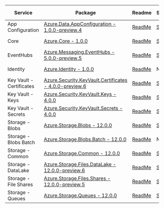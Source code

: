 | Service | Package | Readme | Samples | API Reference | Changelog |
| ------- | ------- | ------ | ------- | ------------- | --------- |
| App Configuration | [Azure.Data.AppConfiguration - 1.0.0-preview.4](https://www.nuget.org/packages/Azure.Data.AppConfiguration/1.0.0-preview.4) | [ReadMe](https://github.com/Azure/azure-sdk-for-net/blob/Azure.Data.AppConfiguration_1.0.0-preview.4/sdk/appconfiguration/Azure.Data.AppConfiguration/README.md) | [Samples](https://github.com/Azure/azure-sdk-for-net/blob/Azure.Data.AppConfiguration_1.0.0-preview.4/sdk/appconfiguration/Azure.Data.AppConfiguration/samples) | [Api Reference](https://azuresdkdocs.blob.core.windows.net/$web/dotnet/Azure.Data.AppConfiguration/1.0.0-preview.4/api/index.html) | [ChangeLog](https://github.com/Azure/azure-sdk-for-net/blob/Azure.Data.AppConfiguration_1.0.0-preview.4/sdk/appconfiguration/Azure.Data.AppConfiguration/CHANGELOG.md) |
| Core | [Azure.Core - 1.0.0](https://www.nuget.org/packages/Azure.Core/1.0.0) | [ReadMe](https://github.com/Azure/azure-sdk-for-net/blob/Azure.Core_1.0.0/sdk/core/Azure.Core/README.md) | [Samples](https://github.com/Azure/azure-sdk-for-net/blob/Azure.Core_1.0.0/sdk/core/Azure.Core/samples) | [Api Reference](https://azuresdkdocs.blob.core.windows.net/$web/dotnet/Azure.Core/1.0.0/api/index.html) | [ChangeLog](https://github.com/Azure/azure-sdk-for-net/blob/Azure.Core_1.0.0/sdk/core/Azure.Core/CHANGELOG.md) |
| EventHubs | [Azure.Messaging.EventHubs - 5.0.0-preview.5](https://www.nuget.org/packages/Azure.Messaging.EventHubs/5.0.0-preview.5) | [ReadMe](https://github.com/Azure/azure-sdk-for-net/blob/Azure.Messaging.EventHubs_5.0.0-preview.5/sdk/eventhub/Azure.Messaging.EventHubs/README.md) | [Samples](https://github.com/Azure/azure-sdk-for-net/blob/Azure.Messaging.EventHubs_5.0.0-preview.5/sdk/eventhub/Azure.Messaging.EventHubs/samples) | [Api Reference](https://azuresdkdocs.blob.core.windows.net/$web/dotnet/Azure.Messaging.EventHubs/5.0.0-preview.5/api/index.html) | [ChangeLog](https://github.com/Azure/azure-sdk-for-net/blob/Azure.Messaging.EventHubs_5.0.0-preview.5/sdk/eventhub/Azure.Messaging.EventHubs/CHANGELOG.md) |
| Identity | [Azure.Identity - 1.0.0](https://www.nuget.org/packages/Azure.Identity/1.0.0) | [ReadMe](https://github.com/Azure/azure-sdk-for-net/blob/Azure.Identity_1.0.0/sdk/identity/Azure.Identity/README.md) | N/A | [Api Reference](https://azuresdkdocs.blob.core.windows.net/$web/dotnet/Azure.Identity/1.0.0/api/index.html) | [ChangeLog](https://github.com/Azure/azure-sdk-for-net/blob/Azure.Identity_1.0.0/sdk/identity/Azure.Identity/CHANGELOG.md) |
| Key Vault - Certificates | [Azure.Security.KeyVault.Certificates - 4.0.0-preview.6](https://www.nuget.org/packages/Azure.Security.KeyVault.Certificates/4.0.0-preview.6) | [ReadMe](https://github.com/Azure/azure-sdk-for-net/blob/Azure.Security.KeyVault.Certificates_4.0.0-preview.6/sdk/keyvault/Azure.Security.KeyVault.Certificates/README.md) | [Samples](https://github.com/Azure/azure-sdk-for-net/blob/Azure.Security.KeyVault.Certificates_4.0.0-preview.6/sdk/keyvault/Azure.Security.KeyVault.Certificates/samples) | [Api Reference](https://azuresdkdocs.blob.core.windows.net/$web/dotnet/Azure.Security.KeyVault.Certificates/4.0.0-preview.6/api/index.html) | [ChangeLog](https://github.com/Azure/azure-sdk-for-net/blob/Azure.Security.KeyVault.Certificates_4.0.0-preview.6/sdk/keyvault/Azure.Security.KeyVault.Certificates/ChangeLog.md) |
| Key Vault - Keys | [Azure.Security.KeyVault.Keys - 4.0.0](https://www.nuget.org/packages/Azure.Security.KeyVault.Keys/4.0.0) | [ReadMe](https://github.com/Azure/azure-sdk-for-net/blob/Azure.Security.KeyVault.Keys_4.0.0/sdk/keyvault/Azure.Security.KeyVault.Keys/README.md) | [Samples](https://github.com/Azure/azure-sdk-for-net/blob/Azure.Security.KeyVault.Keys_4.0.0/sdk/keyvault/Azure.Security.KeyVault.Keys/samples) | [Api Reference](https://azuresdkdocs.blob.core.windows.net/$web/dotnet/Azure.Security.KeyVault.Keys/4.0.0/api/index.html) | [ChangeLog](https://github.com/Azure/azure-sdk-for-net/blob/Azure.Security.KeyVault.Keys_4.0.0/sdk/keyvault/Azure.Security.KeyVault.Keys/ChangeLog.md) |
| Key Vault - Secrets | [Azure.Security.KeyVault.Secrets - 4.0.0](https://www.nuget.org/packages/Azure.Security.KeyVault.Secrets/4.0.0) | [ReadMe](https://github.com/Azure/azure-sdk-for-net/blob/Azure.Security.KeyVault.Secrets_4.0.0/sdk/keyvault/Azure.Security.KeyVault.Secrets/README.md) | [Samples](https://github.com/Azure/azure-sdk-for-net/blob/Azure.Security.KeyVault.Secrets_4.0.0/sdk/keyvault/Azure.Security.KeyVault.Secrets/samples) | [Api Reference](https://azuresdkdocs.blob.core.windows.net/$web/dotnet/Azure.Security.KeyVault.Secrets/4.0.0/api/index.html) | [ChangeLog](https://github.com/Azure/azure-sdk-for-net/blob/Azure.Security.KeyVault.Secrets_4.0.0/sdk/keyvault/Azure.Security.KeyVault.Secrets/ChangeLog.md) |
| Storage - Blobs | [Azure.Storage.Blobs - 12.0.0](https://www.nuget.org/packages/Azure.Storage.Blobs/12.0.0) | [ReadMe](https://github.com/Azure/azure-sdk-for-net/blob/Azure.Storage.Blobs_12.0.0/sdk/storage/Azure.Storage.Blobs/README.md) | [Samples](https://github.com/Azure/azure-sdk-for-net/blob/Azure.Storage.Blobs_12.0.0/sdk/storage/Azure.Storage.Blobs/samples) | [Api Reference](https://azuresdkdocs.blob.core.windows.net/$web/dotnet/Azure.Storage.Blobs/12.0.0/api/index.html) | [ChangeLog](https://github.com/Azure/azure-sdk-for-net/blob/Azure.Storage.Blobs_12.0.0/sdk/storage/Azure.Storage.Blobs/Changelog.txt) |
| Storage - Blobs Batch | [Azure.Storage.Blobs.Batch - 12.0.0](https://www.nuget.org/packages/Azure.Storage.Blobs.Batch/12.0.0) | [ReadMe](https://github.com/Azure/azure-sdk-for-net/blob/Azure.Storage.Blobs.Batch_12.0.0/sdk/storage/Azure.Storage.Blobs.Batch/README.md) | N/A | [Api Reference](https://azuresdkdocs.blob.core.windows.net/$web/dotnet/Azure.Storage.Blobs.Batch/12.0.0/api/index.html) | [ChangeLog](https://github.com/Azure/azure-sdk-for-net/blob/Azure.Storage.Blobs.Batch_12.0.0/sdk/storage/Azure.Storage.Blobs.Batch/CHANGELOG.md) |
| Storage - Common | [Azure.Storage.Common - 12.0.0](https://www.nuget.org/packages/Azure.Storage.Common/12.0.0) | [ReadMe](https://github.com/Azure/azure-sdk-for-net/blob/Azure.Storage.Common_12.0.0/sdk/storage/Azure.Storage.Common/README.md) | [Samples](https://github.com/Azure/azure-sdk-for-net/blob/Azure.Storage.Common_12.0.0/sdk/storage/Azure.Storage.Common/samples) | [Api Reference](https://azuresdkdocs.blob.core.windows.net/$web/dotnet/Azure.Storage.Common/12.0.0/api/index.html) | [ChangeLog](https://github.com/Azure/azure-sdk-for-net/blob/Azure.Storage.Common_12.0.0/sdk/storage/Azure.Storage.Common/Changelog.txt) |
| Storage - DataLake | [Azure.Storage.Files.DataLake - 12.0.0-preview.6](https://www.nuget.org/packages/Azure.Storage.Files.DataLake/12.0.0-preview.6) | [ReadMe](https://github.com/Azure/azure-sdk-for-net/blob/Azure.Storage.Files.DataLake_12.0.0-preview.6/sdk/storage/Azure.Storage.Files.DataLake/README.md) | [Samples](https://github.com/Azure/azure-sdk-for-net/blob/Azure.Storage.Files.DataLake_12.0.0-preview.6/sdk/storage/Azure.Storage.Files.DataLake/samples) | N/A | [ChangeLog](https://github.com/Azure/azure-sdk-for-net/blob/Azure.Storage.Files.DataLake_12.0.0-preview.6/sdk/storage/Azure.Storage.Files.DataLake/Changelog.txt) |
| Storage - File Shares | [Azure.Storage.Files.Shares - 12.0.0-preview.5](https://www.nuget.org/packages/Azure.Storage.Files.Shares/12.0.0-preview.5) | [ReadMe](https://github.com/Azure/azure-sdk-for-net/blob/Azure.Storage.Files.Shares_12.0.0-preview.5/sdk/storage/Azure.Storage.Files.Shares/README.md) | [Samples](https://github.com/Azure/azure-sdk-for-net/blob/Azure.Storage.Files.Shares_12.0.0-preview.5/sdk/storage/Azure.Storage.Files.Shares/samples) | [Api Reference](https://azuresdkdocs.blob.core.windows.net/$web/dotnet/Azure.Storage.Files.Shares/12.0.0-preview.5/api/index.html) | [ChangeLog](https://github.com/Azure/azure-sdk-for-net/blob/Azure.Storage.Files.Shares_12.0.0-preview.5/sdk/storage/Azure.Storage.Files.Shares/Changelog.txt) |
| Storage - Queues | [Azure.Storage.Queues - 12.0.0](https://www.nuget.org/packages/Azure.Storage.Queues/12.0.0) | [ReadMe](https://github.com/Azure/azure-sdk-for-net/blob/Azure.Storage.Queues_12.0.0/sdk/storage/Azure.Storage.Queues/README.md) | [Samples](https://github.com/Azure/azure-sdk-for-net/blob/Azure.Storage.Queues_12.0.0/sdk/storage/Azure.Storage.Queues/samples) | [Api Reference](https://azuresdkdocs.blob.core.windows.net/$web/dotnet/Azure.Storage.Queues/12.0.0/api/index.html) | [ChangeLog](https://github.com/Azure/azure-sdk-for-net/blob/Azure.Storage.Queues_12.0.0/sdk/storage/Azure.Storage.Queues/Changelog.txt) |

